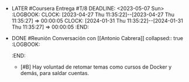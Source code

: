 - LATER #Coursera Entrega #T/8
  DEADLINE: <2023-05-07 Sun>
  :LOGBOOK:
  CLOCK: [2023-04-27 Thu 11:35:22]--[2023-04-27 Thu 11:35:27] =>  00:00:05
  CLOCK: [2024-01-31 Thu 11:35:22]--[2024-01-31 Thu 11:35:27] =>  00:00:05
  :END:
- DONE #Reunión Conversación con [[Antonio Cabrera]]
  collapsed:: true
  :LOGBOOK:

  :END:
  - [#B] Hay voluntad de retomar temas como cursos de Docker y demás, para saldar cuentas.